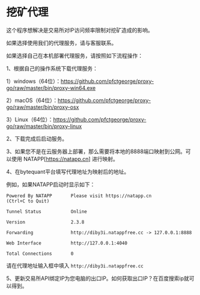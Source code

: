 # 挖矿代理

这个程序想解决是交易所对IP访问频率限制对挖矿造成的影响。

如果选择使用我们的代理服务，请与客服联系。

如果选择自己在本机部署代理服务，请按照如下流程操作：

1、根据自己的操作系统下载代理服务：
   
   1）windows（64位）：https://github.com/pfctgeorge/proxy-go/raw/master/bin/proxy-win64.exe
   
   2）macOS（64位）：https://github.com/pfctgeorge/proxy-go/raw/master/bin/proxy-osx
   
   3）Linux（64位）：https://github.com/pfctgeorge/proxy-go/raw/master/bin/proxy-linux

2、下载完成后启动服务。

3、如果您不是在云服务器上部署，那么需要将本地的8888端口映射到公网。可以使用 NATAPP[https://natapp.cn] 进行映射。

4、在bytequant平台填写代理地址为映射后的地址。
   
   例如，如果NATAPP启动时显示如下：
   
   ```
   Powered By NATAPP       Please visit https://natapp.cn                                                                                                                                                                                                                                                      (Ctrl+C to Quit)

   Tunnel Status           Online

   Version                 2.3.8

   Forwarding              http://diby3i.natappfree.cc -> 127.0.0.1:8888

   Web Interface           http://127.0.0.1:4040

   Total Connections       0
   ```
   
   请在代理地址输入框中填入 ```http://diby3i.natappfree.cc```

5、更新交易所API绑定IP为您电脑的出口IP。如何获取出口IP？在百度搜索ip就可以得到。

